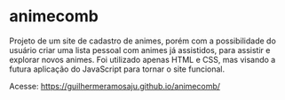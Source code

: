 # animecomb
 Projeto de um site de cadastro de animes, porém com a possibilidade do usuário criar uma lista pessoal com animes já assistidos, para assistir e explorar novos animes. Foi utilizado apenas HTML e CSS, mas visando a futura aplicação do JavaScript para tornar o site funcional.
 
 Acesse:  https://guilhermeramosaju.github.io/animecomb/

